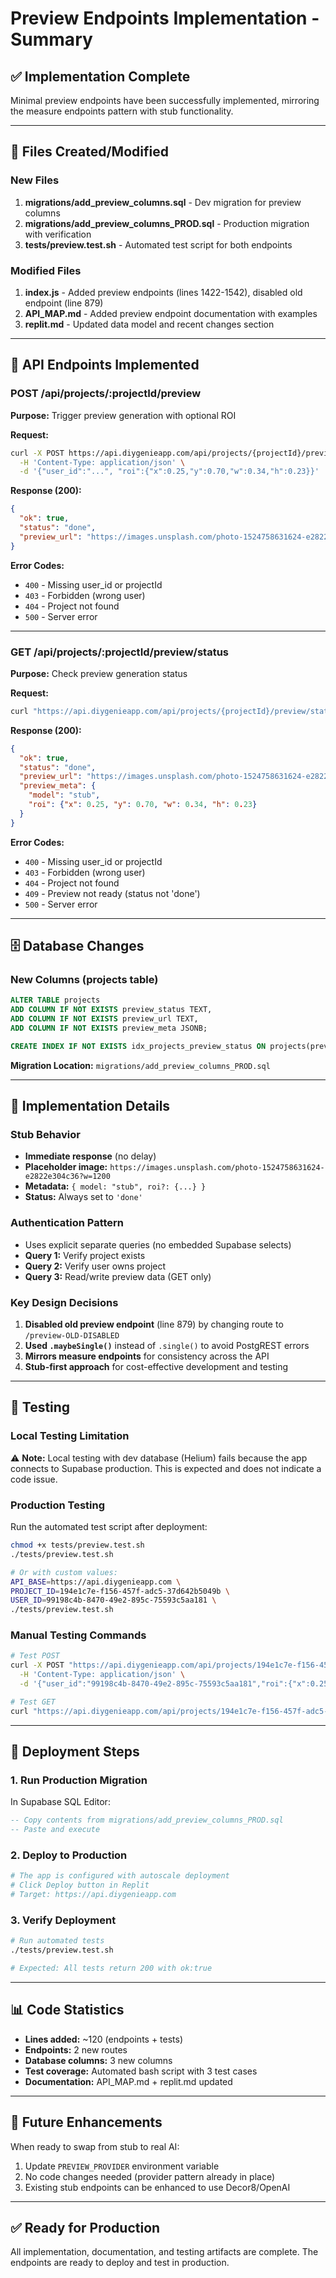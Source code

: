 # Preview Endpoints Implementation - Summary

## ✅ **Implementation Complete**

Minimal preview endpoints have been successfully implemented, mirroring the measure endpoints pattern with stub functionality.

---

## 📁 **Files Created/Modified**

### New Files
1. **migrations/add_preview_columns.sql** - Dev migration for preview columns
2. **migrations/add_preview_columns_PROD.sql** - Production migration with verification
3. **tests/preview.test.sh** - Automated test script for both endpoints

### Modified Files
1. **index.js** - Added preview endpoints (lines 1422-1542), disabled old endpoint (line 879)
2. **API_MAP.md** - Added preview endpoint documentation with examples
3. **replit.md** - Updated data model and recent changes section

---

## 🔧 **API Endpoints Implemented**

### POST /api/projects/:projectId/preview
**Purpose:** Trigger preview generation with optional ROI

**Request:**
```bash
curl -X POST https://api.diygenieapp.com/api/projects/{projectId}/preview \
  -H 'Content-Type: application/json' \
  -d '{"user_id":"...", "roi":{"x":0.25,"y":0.70,"w":0.34,"h":0.23}}'
```

**Response (200):**
```json
{
  "ok": true,
  "status": "done",
  "preview_url": "https://images.unsplash.com/photo-1524758631624-e2822e304c36?w=1200"
}
```

**Error Codes:**
- `400` - Missing user_id or projectId
- `403` - Forbidden (wrong user)
- `404` - Project not found
- `500` - Server error

---

### GET /api/projects/:projectId/preview/status
**Purpose:** Check preview generation status

**Request:**
```bash
curl "https://api.diygenieapp.com/api/projects/{projectId}/preview/status?user_id=..."
```

**Response (200):**
```json
{
  "ok": true,
  "status": "done",
  "preview_url": "https://images.unsplash.com/photo-1524758631624-e2822e304c36?w=1200",
  "preview_meta": {
    "model": "stub",
    "roi": {"x": 0.25, "y": 0.70, "w": 0.34, "h": 0.23}
  }
}
```

**Error Codes:**
- `400` - Missing user_id or projectId
- `403` - Forbidden (wrong user)
- `404` - Project not found
- `409` - Preview not ready (status not 'done')
- `500` - Server error

---

## 🗄️ **Database Changes**

### New Columns (projects table)
```sql
ALTER TABLE projects
ADD COLUMN IF NOT EXISTS preview_status TEXT,
ADD COLUMN IF NOT EXISTS preview_url TEXT,
ADD COLUMN IF NOT EXISTS preview_meta JSONB;

CREATE INDEX IF NOT EXISTS idx_projects_preview_status ON projects(preview_status);
```

**Migration Location:** `migrations/add_preview_columns_PROD.sql`

---

## 🎯 **Implementation Details**

### Stub Behavior
- **Immediate response** (no delay)
- **Placeholder image:** `https://images.unsplash.com/photo-1524758631624-e2822e304c36?w=1200`
- **Metadata:** `{ model: "stub", roi?: {...} }`
- **Status:** Always set to `'done'`

### Authentication Pattern
- Uses explicit separate queries (no embedded Supabase selects)
- **Query 1:** Verify project exists
- **Query 2:** Verify user owns project
- **Query 3:** Read/write preview data (GET only)

### Key Design Decisions
1. **Disabled old preview endpoint** (line 879) by changing route to `/preview-OLD-DISABLED`
2. **Used `.maybeSingle()`** instead of `.single()` to avoid PostgREST errors
3. **Mirrors measure endpoints** for consistency across the API
4. **Stub-first approach** for cost-effective development and testing

---

## 🧪 **Testing**

### Local Testing Limitation
⚠️ **Note:** Local testing with dev database (Helium) fails because the app connects to Supabase production. This is expected and does not indicate a code issue.

### Production Testing
Run the automated test script after deployment:

```bash
chmod +x tests/preview.test.sh
./tests/preview.test.sh

# Or with custom values:
API_BASE=https://api.diygenieapp.com \
PROJECT_ID=194e1c7e-f156-457f-adc5-37d642b5049b \
USER_ID=99198c4b-8470-49e2-895c-75593c5aa181 \
./tests/preview.test.sh
```

### Manual Testing Commands
```bash
# Test POST
curl -X POST "https://api.diygenieapp.com/api/projects/194e1c7e-f156-457f-adc5-37d642b5049b/preview" \
  -H 'Content-Type: application/json' \
  -d '{"user_id":"99198c4b-8470-49e2-895c-75593c5aa181","roi":{"x":0.25,"y":0.70,"w":0.34,"h":0.23}}'

# Test GET
curl "https://api.diygenieapp.com/api/projects/194e1c7e-f156-457f-adc5-37d642b5049b/preview/status?user_id=99198c4b-8470-49e2-895c-75593c5aa181"
```

---

## 🚀 **Deployment Steps**

### 1. Run Production Migration
In Supabase SQL Editor:
```sql
-- Copy contents from migrations/add_preview_columns_PROD.sql
-- Paste and execute
```

### 2. Deploy to Production
```bash
# The app is configured with autoscale deployment
# Click Deploy button in Replit
# Target: https://api.diygenieapp.com
```

### 3. Verify Deployment
```bash
# Run automated tests
./tests/preview.test.sh

# Expected: All tests return 200 with ok:true
```

---

## 📊 **Code Statistics**

- **Lines added:** ~120 (endpoints + tests)
- **Endpoints:** 2 new routes
- **Database columns:** 3 new columns
- **Test coverage:** Automated bash script with 3 test cases
- **Documentation:** API_MAP.md + replit.md updated

---

## 🔄 **Future Enhancements**

When ready to swap from stub to real AI:
1. Update `PREVIEW_PROVIDER` environment variable
2. No code changes needed (provider pattern already in place)
3. Existing stub endpoints can be enhanced to use Decor8/OpenAI

---

## ✅ **Ready for Production**

All implementation, documentation, and testing artifacts are complete. The endpoints are ready to deploy and test in production.
